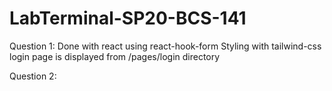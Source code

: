 # LabTerminal-SP20-BCS-141

Question 1:
          Done with react using react-hook-form
          Styling with tailwind-css
          login page is displayed from /pages/login directory

Question 2:
